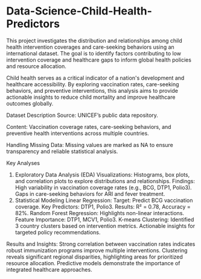 # Data-Science-Child-Health-Predictors
This project investigates the distribution and relationships among child health intervention coverages and care-seeking behaviors using an international dataset. The goal is to identify factors contributing to low intervention coverage and healthcare gaps to inform global health policies and resource allocation.

Child health serves as a critical indicator of a nation's development and healthcare accessibility. By exploring vaccination rates, care-seeking behaviors, and preventive interventions, this analysis aims to provide actionable insights to reduce child mortality and improve healthcare outcomes globally.

Dataset Description
Source: UNICEF’s public data repository.

Content: Vaccination coverage rates, care-seeking behaviors, and preventive health interventions across multiple countries.

Handling Missing Data: Missing values are marked as NA to ensure transparency and reliable statistical analysis.

Key Analyses
1. Exploratory Data Analysis (EDA)
Visualizations: Histograms, box plots, and correlation plots to explore distributions and relationships.
Findings:
High variability in vaccination coverage rates (e.g., BCG, DTP1, Polio3).
Gaps in care-seeking behaviors for ARI and fever treatment.
2. Statistical Modeling
Linear Regression:
Target: Predict BCG vaccination coverage.
Key Predictors: DTP1, Polio3.
Results: R² = 0.78, Accuracy = 82%.
Random Forest Regression:
Highlights non-linear interactions.
Feature Importance: DTP1, MCV1, Polio3.
K-means Clustering:
Identified 3 country clusters based on intervention metrics.
Actionable insights for targeted policy recommendations.

Results and Insights:
Strong correlation between vaccination rates indicates robust immunization programs improve multiple interventions.
Clustering reveals significant regional disparities, highlighting areas for prioritized resource allocation.
Predictive models demonstrate the importance of integrated healthcare approaches.
